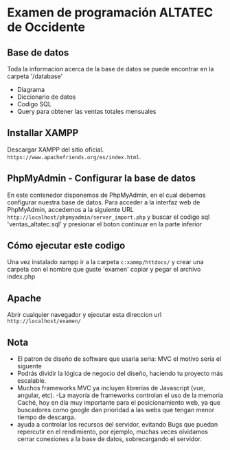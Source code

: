 # Examen de programación ALTATEC de Occidente

## Base de datos

Toda la informacion acerca de la base de datos se puede encontrar en la carpeta '/database'
- Diagrama
- Diccionario de datos
- Codigo SQL
- Query para obtener las ventas totales mensuales


## Installar XAMPP

Descargar XAMPP del sitio oficial.  `https://www.apachefriends.org/es/index.html`.


## PhpMyAdmin - Configurar la base de datos

En este contenedor disponemos de PhpMyAdmin, en el cual debemos configurar nuestra base de datos.
Para acceder a la interfaz web de PhpMyAdmin, accedemos a la siguiente URL `http://localhost/phpmyadmin/server_import.php`
y buscar el codigo sql 'ventas_altatec.sql' y presionar el boton continuar en la parte inferior


## Cómo ejecutar este codigo 

Una vez instalado xampp ir a la carpeta `c:xammp/httdocs/` y crear una carpeta con el nombre que guste 'examen'
copiar y pegar el archivo index.php


## Apache

Abrir cualquier navegador y ejecutar esta direccion url `http://localhost/examen/`


## Nota

- El patron de diseño de software que usaria seria: MVC el motivo seria el siguente
- Podrás dividir la lógica de negocio del diseño, haciendo tu proyecto más escalable.
- Muchos frameworks MVC ya incluyen librerías de Javascript (vue, angular, etc).
-La mayoría de frameworks controlan el uso de la memoria Caché, hoy en día muy importante para el posicionamiento web, ya que buscadores como google dan prioridad a las webs que tengan menor tiempo de descarga.
- ayuda a controlar los recursos del servidor, evitando Bugs que puedan repercutir en el rendimiento, por ejemplo, muchas veces olvidamos cerrar conexiones a la base de datos, sobrecargando el servidor.